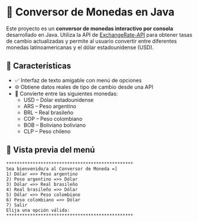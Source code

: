 # 💱 Conversor de Monedas en Java

Este proyecto es un **conversor de monedas interactivo por consola** desarrollado en Java. Utiliza la API de [ExchangeRate-API](https://www.exchangerate-api.com/) para obtener tasas de cambio actualizadas y permite al usuario convertir entre diferentes monedas latinoamericanas y el dólar estadounidense (USD).

## 🚀 Características

- ✅ Interfaz de texto amigable con menú de opciones
- 🌐 Obtiene datos reales de tipo de cambio desde una API
- 🔄 Convierte entre las siguientes monedas:
  - USD – Dólar estadounidense
  - ARS – Peso argentino
  - BRL – Real brasileño
  - COP – Peso colombiano
  - BOB – Boliviano boliviano
  - CLP – Peso chileno

## 📸 Vista previa del menú

```plaintext
************************************************
Sea bienvenido/a al Conversor de Moneda =]
1) Dólar =>> Peso argentino
2) Peso argentino =>> Dólar
3) Dólar =>> Real brasileño
4) Real brasileño =>> Dólar
5) Dólar =>> Peso colombiano
6) Peso colombiano =>> Dólar
7) Salir
Elija una opción válida:
************************************************
